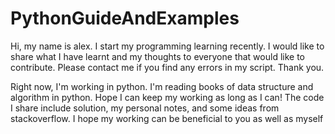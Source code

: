 # PythonGuideAndExamples
Hi, my name is alex. I start my programming learning recently. I would like to share what I have learnt and my thoughts to everyone that would like to contribute. Please contact me if you find any errors in my script. Thank you.

Right now, I'm working in python. I'm reading books of data structure and algorithm in python. Hope I can keep my working as long as I can!
The code I share include solution, my personal notes, and some ideas from stackoverflow. I hope my working can be beneficial to you as well as myself
